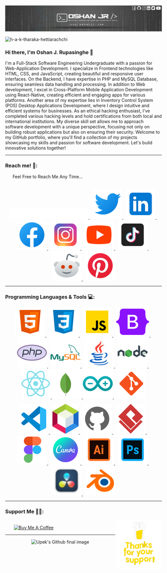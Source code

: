 ![Header](./res/baner_art.png)

<p align="left"> <img src="https://komarev.com/ghpvc/?username=0shanjr&label=Profile%20views&color=0e75b6&style=flat" alt="h-a-k-tharaka-hettiarachchi" /> </p>

### Hi there, I'm Oshan J. Rupasinghe 👋

<p>
I'm a Full-Stack Software Engineering Undergraduate with a passion for Web-Application Development. 
I specialize in Frontend technologies like HTML, CSS, and JavaScript, creating beautiful and responsive user interfaces. 
On the Backend, I have expertise in PHP and MySQL Database, ensuring seamless data handling and processing. In addition to Web development, I excel in Cross-Platform Mobile Application Development using React-Native, creating efficient and engaging apps for various platforms. Another area of my expertise lies in Inventory Control System (POS) Desktop Applications Development, where I design intuitive and efficient systems for businesses. As an ethical hacking enthusiast, I've completed various hacking levels and hold certifications from both local and international institutions. My diverse skill set allows me to approach software development with a unique perspective, focusing not only on building robust applications but also on ensuring their security. Welcome to my GitHub portfolio, where you'll find a collection of my projects showcasing my skills and passion for software development. Let's build innovative solutions together!

</p>

<hr>

### Reach me! 💬:

<div style="font-size:14px">
  &nbsp;&nbsp;&nbsp;&nbsp;&nbsp;&nbsp;Feel Free to Reach Me Any Time...
</div>

<br/>

<p align="center">
  <a target="_blank" href="https://www.oshanjr.com"> <img src="./res/logo_w_bgr.png" alt="OJ's logo" title="OJ's Portfolio" style="width: 256px;"/> </a>
  &nbsp;
  <a target="_blank" href="https://twitter.com/oshan_jr"> <img src="./res/twitterIcon.svg" alt="OJ's Twitter" title="Twitter: @oshan_jr"/> </a>
  &nbsp;
  <a target="_blank" href="https://www.linkedin.com/in/oshan-j-r-17b201235/"> <img src="./res/linkedin.svg" alt="upek's LinkedIn" title="LinkedIn: oshan-j-r-17b201235"/> </a>
  &nbsp;
  <a target="_blank" href="https://www.facebook.com/oshan.jr"> <img src="./res/facebook.svg" alt="OJ's Facebook" title="Facebook: oshan.jr"/> </a>
  &nbsp;
  <a target="_blank" href="https://www.instagram.com/oshanjr/"> <img src="./res/instagram.svg" alt="OJ's Instagram" title="Instagram: oshanjr"/> </a>
  &nbsp;
  <a target="_blank" href="https://www.youtube.com/@oshanjr"> <img src="./res/youtube.svg" alt="OJ's YouTube" title="YouTube: OSHAN JR"/> </a>
  &nbsp;
  <a target="_blank" href="https://www.tiktok.com/@oshanjr"> <img src="./res/tiktok.svg" alt="OJ's TikTok" title="TikTok: @oshanjr"/> </a>
  &nbsp;
  <a target="_blank" href="https://www.reddit.com/user/oshanjr"> <img src="./res/redditNew.svg" alt="OJ's Reddit" title="Reddit: oshanjr"/> </a>
  &nbsp;
  <a target="_blank" href="https://www.pinterest.com/oshanjr/"> <img src="./res/pinterest.svg" alt="OJ's Pinterest" title="Pinterset: upekhansaja"/> </a>
</p>

<hr>

### Programming Languages & Tools 💻:

<p align="center">
  <a target="_blank" href="https://www.w3schools.com/html/html_intro.asp"> <img src="./res/html.svg" alt="html" title="HTML5"/> </a>
  &nbsp;
  <a target="_blank" href="https://www.w3schools.com/css/css_intro.asp"> <img src="./res/css.svg" alt="css" title="CSS3"/> </a>
  &nbsp;
  <a target="_blank" href="https://www.w3schools.com/js/js_intro.asp"> <img src="./res/javascript.svg" alt="JavaScript" title="JavaScript"/> </a>
  &nbsp;
  <a target="_blank" href="https://getbootstrap.com"> <img src="./res/bootstrap.svg" alt="Bootstrap" title="Bootstrap"/> </a>
  &nbsp;
  <a target="_blank" href="https://www.php.net"> <img src="./res/php.svg" alt="php" title="PHP"/> </a>
  &nbsp;
  <a target="_blank" href="https://www.mysql.com"> <img src="./res/mysql.svg" alt="mysql" title="MySQL"/> </a>
  &nbsp;
  <a target="_blank" href="https://www.java.com/en/"> <img src="./res/java.svg" alt="java" title="Java"/> </a>
  &nbsp;
  <a target="_blank" href="https://nodejs.org/en"> <img src="./res/nodejs.svg" alt="nodejs" title="Node JS"/> </a>
  &nbsp;
  <a target="_blank" href="https://reactnative.dev"> <img src="./res/react-native.svg" alt="react-native" title="React-Native"/> </a>
  <!-- &nbsp; -->
  <a target="_blank" href="https://www.mongodb.com"> <img src="./res/mongoDB.svg" alt="mongobd" title="Mongo DB"/> </a>
  <!-- &nbsp; --> 
  <a target="_blank" href="https://www.arduino.cc"> <img src="./res/arduino.svg" alt="arduino" title="Arduino"/> </a>
  &nbsp;
  <a target="_blank" href="https://git-scm.com"> <img src="./res/git.svg" alt="git" title="Git"/> </a>
</p>

<p align="center">
  <a target="_blank" href="https://code.visualstudio.com"> <img src="./res/vscode.svg" alt="vs code" title="Visual Studio Code"/> </a>
  &nbsp;
  <a target="_blank" href="https://netbeans.apache.org"> <img src="./res/netbeans.svg" alt="netbeans IDE" title="Apache NetBeans IDE"/> </a>
  &nbsp;
  <a target="_blank" href="https://github.com"> <img src="./res/github-light.svg" alt="github" title="GitHub"/> </a>
  &nbsp;
  <a target="_blank" href="https://www.visual-paradigm.com"> <img src="./res/visualParadigm.svg" alt="visual paradigm" title="Visual Paradigm"/> </a>
  &nbsp;
  <a target="_blank" href="https://www.figma.com"> <img src="./res/figma.svg" alt="figma UX UI" title="Figma"/> </a>
  &nbsp;
  <a target="_blank" href="https://www.canva.com"> <img src="./res/canva.svg" alt="canva" title="Canva"/> </a>
  &nbsp;
  <a target="_blank" href="https://www.adobe.com/products/illustrator.html"> <img src="./res/illustrator.svg" alt="Adobe Illustrator" title="Adobe Illustrator"/> </a>
  &nbsp;
  <a target="_blank" href="https://www.adobe.com/products/photoshop.html"> <img src="./res/photoshop.svg" alt="Adobe Photoshop" title="Adobe Photoshop"/> </a>
  &nbsp;
  <a target="_blank" href="https://www.blackmagicdesign.com/products/davinciresolve"> <img src="./res/davinciResolve.svg" alt="DaVinci Resolve" title="DaVinci Resolve"/> </a>
  &nbsp;
  <a target="_blank" href="https://www.blender.org"> <img src="./res/blender.svg" alt="Blender" title="Blender"/> </a>
</p>

<hr>

<p>

### Support Me 🤝🫶:

<img align="right" alt="Support" width="150" src="res/sup.gif"/>

<br />
&nbsp;&nbsp;&nbsp;&nbsp;&nbsp;&nbsp;&nbsp;<a href="https://www.buymeacoffee.com/oshanjr" target="_blank"><img src="https://cdn.buymeacoffee.com/buttons/v2/default-yellow.png" alt="Buy Me A Coffee" style="height: 60px !important;width: 217px !important;" ></a>

</p>

<hr>

<p align="center">
  <img src="res/endingGif.gif" alt="Upek's Github final image" width="600" height="300">
</p>
